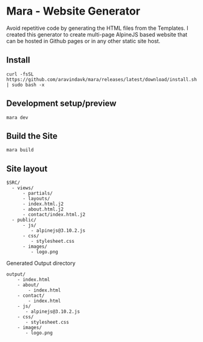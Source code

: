 # Mara - Website Generator

Avoid repetitive code by generating the HTML files from the Templates. I created this generator to create multi-page AlpineJS based website that can be hosted in Github pages or in any other static site host.

## Install

```
curl -fsSL https://github.com/aravindavk/mara/releases/latest/download/install.sh | sudo bash -x
```

## Development setup/preview

```
mara dev
```

## Build the Site

```
mara build
```

## Site layout

```
$SRC/
  - views/
      - partials/
      - layouts/
      - index.html.j2
      - about.html.j2
      - contact/index.html.j2
  - public/
      - js/
         - alpinejs@3.10.2.js
      - css/
         - stylesheet.css
      - images/
         - logo.png
```

Generated Output directory

```
output/
    - index.html
    - about/
        - index.html
    - contact/
        - index.html
    - js/
       - alpinejs@3.10.2.js
    - css/
       - stylesheet.css
    - images/
       - logo.png
```

